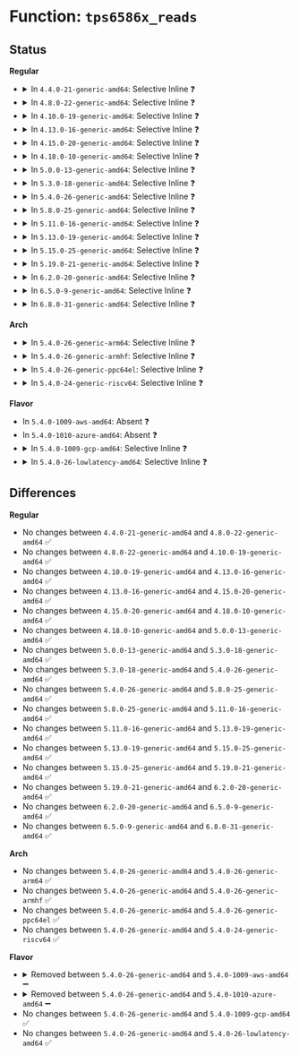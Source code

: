 # Function: <code>tps6586x_reads</code>

## Status
<b>Regular</b>
<ul>
<li>
<details>
<summary>In <code>4.4.0-21-generic-amd64</code>: Selective Inline ❓</summary>

```c
int tps6586x_reads(struct device * dev, int reg, int len, uint8_t * val)
```

```json
{
  "name": "tps6586x_reads",
  "collision_type": "Unique Global",
  "inline_type": "Selective",
  "funcs": [
    {
      "addr": 18446744071584692112,
      "name": "tps6586x_reads",
      "external": true,
      "loc": "drivers/mfd/tps6586x.c:172",
      "file": "drivers/mfd/tps6586x.c",
      "inline": "not declared, inlined",
      "caller_inline": [
        "drivers/mfd/tps6586x.c:tps6586x_i2c_probe"
      ],
      "caller_func": []
    }
  ],
  "symbols": [
    {
      "addr": 18446744071584692112,
      "name": "tps6586x_reads",
      "section": ".text",
      "bind": "STB_GLOBAL",
      "size": 35
    }
  ]
}
```
</details>
</li>
<li>
<details>
<summary>In <code>4.8.0-22-generic-amd64</code>: Selective Inline ❓</summary>

```c
int tps6586x_reads(struct device * dev, int reg, int len, uint8_t * val)
```

```json
{
  "name": "tps6586x_reads",
  "collision_type": "Unique Global",
  "inline_type": "Selective",
  "funcs": [
    {
      "addr": 18446744071585041364,
      "name": "tps6586x_reads",
      "external": true,
      "loc": "drivers/mfd/tps6586x.c:172",
      "file": "drivers/mfd/tps6586x.c",
      "inline": "not declared, inlined",
      "caller_inline": [
        "drivers/mfd/tps6586x.c:tps6586x_i2c_probe"
      ],
      "caller_func": []
    }
  ],
  "symbols": [
    {
      "addr": 18446744071585039808,
      "name": "tps6586x_reads",
      "section": ".text",
      "bind": "STB_GLOBAL",
      "size": 35
    }
  ]
}
```
</details>
</li>
<li>
<details>
<summary>In <code>4.10.0-19-generic-amd64</code>: Selective Inline ❓</summary>

```c
int tps6586x_reads(struct device * dev, int reg, int len, uint8_t * val)
```

```json
{
  "name": "tps6586x_reads",
  "collision_type": "Unique Global",
  "inline_type": "Selective",
  "funcs": [
    {
      "addr": 18446744071585225188,
      "name": "tps6586x_reads",
      "external": true,
      "loc": "drivers/mfd/tps6586x.c:172",
      "file": "drivers/mfd/tps6586x.c",
      "inline": "not declared, inlined",
      "caller_inline": [
        "drivers/mfd/tps6586x.c:tps6586x_i2c_probe"
      ],
      "caller_func": []
    }
  ],
  "symbols": [
    {
      "addr": 18446744071585223632,
      "name": "tps6586x_reads",
      "section": ".text",
      "bind": "STB_GLOBAL",
      "size": 35
    }
  ]
}
```
</details>
</li>
<li>
<details>
<summary>In <code>4.13.0-16-generic-amd64</code>: Selective Inline ❓</summary>

```c
int tps6586x_reads(struct device * dev, int reg, int len, uint8_t * val)
```

```json
{
  "name": "tps6586x_reads",
  "collision_type": "Unique Global",
  "inline_type": "Selective",
  "funcs": [
    {
      "addr": 18446744071585306686,
      "name": "tps6586x_reads",
      "external": true,
      "loc": "drivers/mfd/tps6586x.c:172",
      "file": "drivers/mfd/tps6586x.c",
      "inline": "not declared, inlined",
      "caller_inline": [
        "drivers/mfd/tps6586x.c:tps6586x_i2c_probe"
      ],
      "caller_func": []
    }
  ],
  "symbols": [
    {
      "addr": 18446744071585305520,
      "name": "tps6586x_reads",
      "section": ".text",
      "bind": "STB_GLOBAL",
      "size": 35
    }
  ]
}
```
</details>
</li>
<li>
<details>
<summary>In <code>4.15.0-20-generic-amd64</code>: Selective Inline ❓</summary>

```c
int tps6586x_reads(struct device * dev, int reg, int len, uint8_t * val)
```

```json
{
  "name": "tps6586x_reads",
  "collision_type": "Unique Global",
  "inline_type": "Selective",
  "funcs": [
    {
      "addr": 18446744071585735006,
      "name": "tps6586x_reads",
      "external": true,
      "loc": "drivers/mfd/tps6586x.c:172",
      "file": "drivers/mfd/tps6586x.c",
      "inline": "not declared, inlined",
      "caller_inline": [
        "drivers/mfd/tps6586x.c:tps6586x_i2c_probe"
      ],
      "caller_func": []
    }
  ],
  "symbols": [
    {
      "addr": 18446744071585733840,
      "name": "tps6586x_reads",
      "section": ".text",
      "bind": "STB_GLOBAL",
      "size": 35
    }
  ]
}
```
</details>
</li>
<li>
<details>
<summary>In <code>4.18.0-10-generic-amd64</code>: Selective Inline ❓</summary>

```c
int tps6586x_reads(struct device * dev, int reg, int len, uint8_t * val)
```

```json
{
  "name": "tps6586x_reads",
  "collision_type": "Unique Global",
  "inline_type": "Selective",
  "funcs": [
    {
      "addr": 18446744071585981072,
      "name": "tps6586x_reads",
      "external": true,
      "loc": "drivers/mfd/tps6586x.c:172",
      "file": "drivers/mfd/tps6586x.c",
      "inline": "not declared, inlined",
      "caller_inline": [
        "drivers/mfd/tps6586x.c:tps6586x_i2c_probe"
      ],
      "caller_func": []
    }
  ],
  "symbols": [
    {
      "addr": 18446744071585979888,
      "name": "tps6586x_reads",
      "section": ".text",
      "bind": "STB_GLOBAL",
      "size": 35
    }
  ]
}
```
</details>
</li>
<li>
<details>
<summary>In <code>5.0.0-13-generic-amd64</code>: Selective Inline ❓</summary>

```c
int tps6586x_reads(struct device * dev, int reg, int len, uint8_t * val)
```

```json
{
  "name": "tps6586x_reads",
  "collision_type": "Unique Global",
  "inline_type": "Selective",
  "funcs": [
    {
      "addr": 18446744071586117808,
      "name": "tps6586x_reads",
      "external": true,
      "loc": "drivers/mfd/tps6586x.c:172",
      "file": "drivers/mfd/tps6586x.c",
      "inline": "not declared, inlined",
      "caller_inline": [
        "drivers/mfd/tps6586x.c:tps6586x_i2c_probe"
      ],
      "caller_func": []
    }
  ],
  "symbols": [
    {
      "addr": 18446744071586116528,
      "name": "tps6586x_reads",
      "section": ".text",
      "bind": "STB_GLOBAL",
      "size": 35
    }
  ]
}
```
</details>
</li>
<li>
<details>
<summary>In <code>5.3.0-18-generic-amd64</code>: Selective Inline ❓</summary>

```c
int tps6586x_reads(struct device * dev, int reg, int len, uint8_t * val)
```

```json
{
  "name": "tps6586x_reads",
  "collision_type": "Unique Global",
  "inline_type": "Selective",
  "funcs": [
    {
      "addr": 18446744071586353370,
      "name": "tps6586x_reads",
      "external": true,
      "loc": "drivers/mfd/tps6586x.c:169",
      "file": "drivers/mfd/tps6586x.c",
      "inline": "not declared, inlined",
      "caller_inline": [
        "drivers/mfd/tps6586x.c:tps6586x_i2c_probe"
      ],
      "caller_func": []
    }
  ],
  "symbols": [
    {
      "addr": 18446744071586351856,
      "name": "tps6586x_reads",
      "section": ".text",
      "bind": "STB_GLOBAL",
      "size": 33
    }
  ]
}
```
</details>
</li>
<li>
<details>
<summary>In <code>5.4.0-26-generic-amd64</code>: Selective Inline ❓</summary>

```c
int tps6586x_reads(struct device * dev, int reg, int len, uint8_t * val)
```

```json
{
  "name": "tps6586x_reads",
  "collision_type": "Unique Global",
  "inline_type": "Selective",
  "funcs": [
    {
      "addr": 18446744071586501399,
      "name": "tps6586x_reads",
      "external": true,
      "loc": "drivers/mfd/tps6586x.c:169",
      "file": "drivers/mfd/tps6586x.c",
      "inline": "not declared, inlined",
      "caller_inline": [
        "drivers/mfd/tps6586x.c:tps6586x_i2c_probe"
      ],
      "caller_func": []
    }
  ],
  "symbols": [
    {
      "addr": 18446744071586499904,
      "name": "tps6586x_reads",
      "section": ".text",
      "bind": "STB_GLOBAL",
      "size": 33
    }
  ]
}
```
</details>
</li>
<li>
<details>
<summary>In <code>5.8.0-25-generic-amd64</code>: Selective Inline ❓</summary>

```c
int tps6586x_reads(struct device * dev, int reg, int len, uint8_t * val)
```

```json
{
  "name": "tps6586x_reads",
  "collision_type": "Unique Global",
  "inline_type": "Selective",
  "funcs": [
    {
      "addr": 18446744071587279972,
      "name": "tps6586x_reads",
      "external": true,
      "loc": "drivers/mfd/tps6586x.c:169",
      "file": "drivers/mfd/tps6586x.c",
      "inline": "not declared, inlined",
      "caller_inline": [
        "drivers/mfd/tps6586x.c:tps6586x_irq_init",
        "drivers/mfd/tps6586x.c:tps6586x_irq"
      ],
      "caller_func": []
    }
  ],
  "symbols": [
    {
      "addr": 18446744071587278720,
      "name": "tps6586x_reads",
      "section": ".text",
      "bind": "STB_GLOBAL",
      "size": 33
    }
  ]
}
```
</details>
</li>
<li>
<details>
<summary>In <code>5.11.0-16-generic-amd64</code>: Selective Inline ❓</summary>

```c
int tps6586x_reads(struct device * dev, int reg, int len, uint8_t * val)
```

```json
{
  "name": "tps6586x_reads",
  "collision_type": "Unique Global",
  "inline_type": "Selective",
  "funcs": [
    {
      "addr": 18446744071591513767,
      "name": "tps6586x_reads",
      "external": true,
      "loc": "drivers/mfd/tps6586x.c:169",
      "file": "drivers/mfd/tps6586x.c",
      "inline": "not declared, inlined",
      "caller_inline": [
        "drivers/mfd/tps6586x.c:tps6586x_irq_init",
        "drivers/mfd/tps6586x.c:tps6586x_irq"
      ],
      "caller_func": []
    }
  ],
  "symbols": [
    {
      "addr": 18446744071587342080,
      "name": "tps6586x_reads",
      "section": ".text",
      "bind": "STB_GLOBAL",
      "size": 33
    }
  ]
}
```
</details>
</li>
<li>
<details>
<summary>In <code>5.13.0-19-generic-amd64</code>: Selective Inline ❓</summary>

```c
int tps6586x_reads(struct device * dev, int reg, int len, uint8_t * val)
```

```json
{
  "name": "tps6586x_reads",
  "collision_type": "Unique Global",
  "inline_type": "Selective",
  "funcs": [
    {
      "addr": 18446744071591456138,
      "name": "tps6586x_reads",
      "external": true,
      "loc": "drivers/mfd/tps6586x.c:169",
      "file": "drivers/mfd/tps6586x.c",
      "inline": "not declared, inlined",
      "caller_inline": [
        "drivers/mfd/tps6586x.c:tps6586x_i2c_probe",
        "drivers/mfd/tps6586x.c:tps6586x_irq"
      ],
      "caller_func": []
    }
  ],
  "symbols": [
    {
      "addr": 18446744071587225120,
      "name": "tps6586x_reads",
      "section": ".text",
      "bind": "STB_GLOBAL",
      "size": 33
    }
  ]
}
```
</details>
</li>
<li>
<details>
<summary>In <code>5.15.0-25-generic-amd64</code>: Selective Inline ❓</summary>

```c
int tps6586x_reads(struct device * dev, int reg, int len, uint8_t * val)
```

```json
{
  "name": "tps6586x_reads",
  "collision_type": "Unique Global",
  "inline_type": "Selective",
  "funcs": [
    {
      "addr": 18446744071592518543,
      "name": "tps6586x_reads",
      "external": true,
      "loc": "drivers/mfd/tps6586x.c:169",
      "file": "drivers/mfd/tps6586x.c",
      "inline": "not declared, inlined",
      "caller_inline": [
        "drivers/mfd/tps6586x.c:tps6586x_i2c_probe",
        "drivers/mfd/tps6586x.c:tps6586x_irq"
      ],
      "caller_func": []
    }
  ],
  "symbols": [
    {
      "addr": 18446744071587789616,
      "name": "tps6586x_reads",
      "section": ".text",
      "bind": "STB_GLOBAL",
      "size": 33
    }
  ]
}
```
</details>
</li>
<li>
<details>
<summary>In <code>5.19.0-21-generic-amd64</code>: Selective Inline ❓</summary>

```c
int tps6586x_reads(struct device * dev, int reg, int len, uint8_t * val)
```

```json
{
  "name": "tps6586x_reads",
  "collision_type": "Unique Global",
  "inline_type": "Selective",
  "funcs": [
    {
      "addr": 18446744071594387451,
      "name": "tps6586x_reads",
      "external": true,
      "loc": "drivers/mfd/tps6586x.c:169",
      "file": "drivers/mfd/tps6586x.c",
      "inline": "not declared, inlined",
      "caller_inline": [
        "drivers/mfd/tps6586x.c:tps6586x_i2c_probe",
        "drivers/mfd/tps6586x.c:tps6586x_irq"
      ],
      "caller_func": []
    }
  ],
  "symbols": [
    {
      "addr": 18446744071589137168,
      "name": "tps6586x_reads",
      "section": ".text",
      "bind": "STB_GLOBAL",
      "size": 44
    }
  ]
}
```
</details>
</li>
<li>
<details>
<summary>In <code>6.2.0-20-generic-amd64</code>: Selective Inline ❓</summary>

```c
int tps6586x_reads(struct device * dev, int reg, int len, uint8_t * val)
```

```json
{
  "name": "tps6586x_reads",
  "collision_type": "Unique Global",
  "inline_type": "Selective",
  "funcs": [
    {
      "addr": 18446744071590684103,
      "name": "tps6586x_reads",
      "external": true,
      "loc": "drivers/mfd/tps6586x.c:169",
      "file": "drivers/mfd/tps6586x.c",
      "inline": "not declared, inlined",
      "caller_inline": [
        "drivers/mfd/tps6586x.c:tps6586x_irq_init",
        "drivers/mfd/tps6586x.c:tps6586x_irq"
      ],
      "caller_func": []
    }
  ],
  "symbols": [
    {
      "addr": 18446744071590682288,
      "name": "tps6586x_reads",
      "section": ".text",
      "bind": "STB_GLOBAL",
      "size": 44
    }
  ]
}
```
</details>
</li>
<li>
<details>
<summary>In <code>6.5.0-9-generic-amd64</code>: Selective Inline ❓</summary>

```c
int tps6586x_reads(struct device * dev, int reg, int len, uint8_t * val)
```

```json
{
  "name": "tps6586x_reads",
  "collision_type": "Unique Global",
  "inline_type": "Selective",
  "funcs": [
    {
      "addr": 18446744071591025159,
      "name": "tps6586x_reads",
      "external": true,
      "loc": "drivers/mfd/tps6586x.c:169",
      "file": "drivers/mfd/tps6586x.c",
      "inline": "not declared, inlined",
      "caller_inline": [
        "drivers/mfd/tps6586x.c:tps6586x_irq_init",
        "drivers/mfd/tps6586x.c:tps6586x_irq"
      ],
      "caller_func": []
    }
  ],
  "symbols": [
    {
      "addr": 18446744071591023376,
      "name": "tps6586x_reads",
      "section": ".text",
      "bind": "STB_GLOBAL",
      "size": 44
    }
  ]
}
```
</details>
</li>
<li>
<details>
<summary>In <code>6.8.0-31-generic-amd64</code>: Selective Inline ❓</summary>

```c
int tps6586x_reads(struct device * dev, int reg, int len, uint8_t * val)
```

```json
{
  "name": "tps6586x_reads",
  "collision_type": "Unique Global",
  "inline_type": "Selective",
  "funcs": [
    {
      "addr": 18446744071591369207,
      "name": "tps6586x_reads",
      "external": true,
      "loc": "drivers/mfd/tps6586x.c:171",
      "file": "drivers/mfd/tps6586x.c",
      "inline": "not declared, inlined",
      "caller_inline": [
        "drivers/mfd/tps6586x.c:tps6586x_irq_init",
        "drivers/mfd/tps6586x.c:tps6586x_irq"
      ],
      "caller_func": []
    }
  ],
  "symbols": [
    {
      "addr": 18446744071591367424,
      "name": "tps6586x_reads",
      "section": ".text",
      "bind": "STB_GLOBAL",
      "size": 44
    }
  ]
}
```
</details>
</li>
</ul>
<b>Arch</b>
<ul>
<li>
<details>
<summary>In <code>5.4.0-26-generic-arm64</code>: Selective Inline ❓</summary>

```c
int tps6586x_reads(struct device * dev, int reg, int len, uint8_t * val)
```

```json
{
  "name": "tps6586x_reads",
  "collision_type": "Unique Global",
  "inline_type": "Selective",
  "funcs": [
    {
      "addr": 18446603336499378724,
      "name": "tps6586x_reads",
      "external": true,
      "loc": "drivers/mfd/tps6586x.c:169",
      "file": "drivers/mfd/tps6586x.c",
      "inline": "not declared, inlined",
      "caller_inline": [
        "drivers/mfd/tps6586x.c:tps6586x_i2c_probe"
      ],
      "caller_func": []
    }
  ],
  "symbols": [
    {
      "addr": 18446603336499376768,
      "name": "tps6586x_reads",
      "section": ".text",
      "bind": "STB_GLOBAL",
      "size": 80
    }
  ]
}
```
</details>
</li>
<li>
<details>
<summary>In <code>5.4.0-26-generic-armhf</code>: Selective Inline ❓</summary>

```c
int tps6586x_reads(struct device * dev, int reg, int len, uint8_t * val)
```

```json
{
  "name": "tps6586x_reads",
  "collision_type": "Unique Global",
  "inline_type": "Selective",
  "funcs": [
    {
      "addr": 3231925228,
      "name": "tps6586x_reads",
      "external": true,
      "loc": "drivers/mfd/tps6586x.c:169",
      "file": "drivers/mfd/tps6586x.c",
      "inline": "not declared, inlined",
      "caller_inline": [
        "drivers/mfd/tps6586x.c:tps6586x_i2c_probe"
      ],
      "caller_func": []
    }
  ],
  "symbols": [
    {
      "addr": 3231923864,
      "name": "tps6586x_reads",
      "section": ".text",
      "bind": "STB_GLOBAL",
      "size": 48
    }
  ]
}
```
</details>
</li>
<li>
<details>
<summary>In <code>5.4.0-26-generic-ppc64el</code>: Selective Inline ❓</summary>

```c
int tps6586x_reads(struct device * dev, int reg, int len, uint8_t * val)
```

```json
{
  "name": "tps6586x_reads",
  "collision_type": "Unique Global",
  "inline_type": "Selective",
  "funcs": [
    {
      "addr": 13835058055292614276,
      "name": "tps6586x_reads",
      "external": true,
      "loc": "drivers/mfd/tps6586x.c:169",
      "file": "drivers/mfd/tps6586x.c",
      "inline": "not declared, inlined",
      "caller_inline": [
        "drivers/mfd/tps6586x.c:tps6586x_i2c_probe"
      ],
      "caller_func": []
    }
  ],
  "symbols": [
    {
      "addr": 13835058055292611808,
      "name": "tps6586x_reads",
      "section": ".text",
      "bind": "STB_GLOBAL",
      "size": 76
    }
  ]
}
```
</details>
</li>
<li>
<details>
<summary>In <code>5.4.0-24-generic-riscv64</code>: Selective Inline ❓</summary>

```c
int tps6586x_reads(struct device * dev, int reg, int len, uint8_t * val)
```

```json
{
  "name": "tps6586x_reads",
  "collision_type": "Unique Global",
  "inline_type": "Selective",
  "funcs": [
    {
      "addr": 18446743936276615328,
      "name": "tps6586x_reads",
      "external": true,
      "loc": "drivers/mfd/tps6586x.c:169",
      "file": "drivers/mfd/tps6586x.c",
      "inline": "not declared, inlined",
      "caller_inline": [
        "drivers/mfd/tps6586x.c:tps6586x_i2c_probe",
        "drivers/mfd/tps6586x.c:tps6586x_irq"
      ],
      "caller_func": []
    }
  ],
  "symbols": [
    {
      "addr": 18446743936276613754,
      "name": "tps6586x_reads",
      "section": ".text",
      "bind": "STB_GLOBAL",
      "size": 70
    }
  ]
}
```
</details>
</li>
</ul>
<b>Flavor</b>
<ul>
<li>
In <code>5.4.0-1009-aws-amd64</code>: Absent ❓
</li>
<li>
In <code>5.4.0-1010-azure-amd64</code>: Absent ❓
</li>
<li>
<details>
<summary>In <code>5.4.0-1009-gcp-amd64</code>: Selective Inline ❓</summary>

```c
int tps6586x_reads(struct device * dev, int reg, int len, uint8_t * val)
```

```json
{
  "name": "tps6586x_reads",
  "collision_type": "Unique Global",
  "inline_type": "Selective",
  "funcs": [
    {
      "addr": 18446744071586449367,
      "name": "tps6586x_reads",
      "external": true,
      "loc": "drivers/mfd/tps6586x.c:169",
      "file": "drivers/mfd/tps6586x.c",
      "inline": "not declared, inlined",
      "caller_inline": [
        "drivers/mfd/tps6586x.c:tps6586x_i2c_probe"
      ],
      "caller_func": []
    }
  ],
  "symbols": [
    {
      "addr": 18446744071586447872,
      "name": "tps6586x_reads",
      "section": ".text",
      "bind": "STB_GLOBAL",
      "size": 33
    }
  ]
}
```
</details>
</li>
<li>
<details>
<summary>In <code>5.4.0-26-lowlatency-amd64</code>: Selective Inline ❓</summary>

```c
int tps6586x_reads(struct device * dev, int reg, int len, uint8_t * val)
```

```json
{
  "name": "tps6586x_reads",
  "collision_type": "Unique Global",
  "inline_type": "Selective",
  "funcs": [
    {
      "addr": 18446744071586561047,
      "name": "tps6586x_reads",
      "external": true,
      "loc": "drivers/mfd/tps6586x.c:169",
      "file": "drivers/mfd/tps6586x.c",
      "inline": "not declared, inlined",
      "caller_inline": [
        "drivers/mfd/tps6586x.c:tps6586x_i2c_probe"
      ],
      "caller_func": []
    }
  ],
  "symbols": [
    {
      "addr": 18446744071586559552,
      "name": "tps6586x_reads",
      "section": ".text",
      "bind": "STB_GLOBAL",
      "size": 33
    }
  ]
}
```
</details>
</li>
</ul>

## Differences
<b>Regular</b>
<ul>
<li>
No changes between <code>4.4.0-21-generic-amd64</code> and <code>4.8.0-22-generic-amd64</code> ✅
</li>
<li>
No changes between <code>4.8.0-22-generic-amd64</code> and <code>4.10.0-19-generic-amd64</code> ✅
</li>
<li>
No changes between <code>4.10.0-19-generic-amd64</code> and <code>4.13.0-16-generic-amd64</code> ✅
</li>
<li>
No changes between <code>4.13.0-16-generic-amd64</code> and <code>4.15.0-20-generic-amd64</code> ✅
</li>
<li>
No changes between <code>4.15.0-20-generic-amd64</code> and <code>4.18.0-10-generic-amd64</code> ✅
</li>
<li>
No changes between <code>4.18.0-10-generic-amd64</code> and <code>5.0.0-13-generic-amd64</code> ✅
</li>
<li>
No changes between <code>5.0.0-13-generic-amd64</code> and <code>5.3.0-18-generic-amd64</code> ✅
</li>
<li>
No changes between <code>5.3.0-18-generic-amd64</code> and <code>5.4.0-26-generic-amd64</code> ✅
</li>
<li>
No changes between <code>5.4.0-26-generic-amd64</code> and <code>5.8.0-25-generic-amd64</code> ✅
</li>
<li>
No changes between <code>5.8.0-25-generic-amd64</code> and <code>5.11.0-16-generic-amd64</code> ✅
</li>
<li>
No changes between <code>5.11.0-16-generic-amd64</code> and <code>5.13.0-19-generic-amd64</code> ✅
</li>
<li>
No changes between <code>5.13.0-19-generic-amd64</code> and <code>5.15.0-25-generic-amd64</code> ✅
</li>
<li>
No changes between <code>5.15.0-25-generic-amd64</code> and <code>5.19.0-21-generic-amd64</code> ✅
</li>
<li>
No changes between <code>5.19.0-21-generic-amd64</code> and <code>6.2.0-20-generic-amd64</code> ✅
</li>
<li>
No changes between <code>6.2.0-20-generic-amd64</code> and <code>6.5.0-9-generic-amd64</code> ✅
</li>
<li>
No changes between <code>6.5.0-9-generic-amd64</code> and <code>6.8.0-31-generic-amd64</code> ✅
</li>
</ul>
<b>Arch</b>
<ul>
<li>
No changes between <code>5.4.0-26-generic-amd64</code> and <code>5.4.0-26-generic-arm64</code> ✅
</li>
<li>
No changes between <code>5.4.0-26-generic-amd64</code> and <code>5.4.0-26-generic-armhf</code> ✅
</li>
<li>
No changes between <code>5.4.0-26-generic-amd64</code> and <code>5.4.0-26-generic-ppc64el</code> ✅
</li>
<li>
No changes between <code>5.4.0-26-generic-amd64</code> and <code>5.4.0-24-generic-riscv64</code> ✅
</li>
</ul>
<b>Flavor</b>
<ul>
<li>
<details>
<summary>Removed between <code>5.4.0-26-generic-amd64</code> and <code>5.4.0-1009-aws-amd64</code> ➖</summary>

```c
int tps6586x_reads(struct device * dev, int reg, int len, uint8_t * val)
```
</details>
</li>
<li>
<details>
<summary>Removed between <code>5.4.0-26-generic-amd64</code> and <code>5.4.0-1010-azure-amd64</code> ➖</summary>

```c
int tps6586x_reads(struct device * dev, int reg, int len, uint8_t * val)
```
</details>
</li>
<li>
No changes between <code>5.4.0-26-generic-amd64</code> and <code>5.4.0-1009-gcp-amd64</code> ✅
</li>
<li>
No changes between <code>5.4.0-26-generic-amd64</code> and <code>5.4.0-26-lowlatency-amd64</code> ✅
</li>
</ul>
